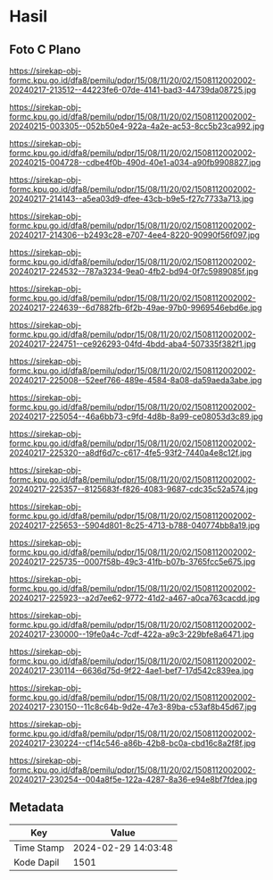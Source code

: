 # Hasil

## Foto C Plano

https://sirekap-obj-formc.kpu.go.id/dfa8/pemilu/pdpr/15/08/11/20/02/1508112002002-20240217-213512--44223fe6-07de-4141-bad3-44739da08725.jpg

https://sirekap-obj-formc.kpu.go.id/dfa8/pemilu/pdpr/15/08/11/20/02/1508112002002-20240215-003305--052b50e4-922a-4a2e-ac53-8cc5b23ca992.jpg

https://sirekap-obj-formc.kpu.go.id/dfa8/pemilu/pdpr/15/08/11/20/02/1508112002002-20240215-004728--cdbe4f0b-490d-40e1-a034-a90fb9908827.jpg

https://sirekap-obj-formc.kpu.go.id/dfa8/pemilu/pdpr/15/08/11/20/02/1508112002002-20240217-214143--a5ea03d9-dfee-43cb-b9e5-f27c7733a713.jpg

https://sirekap-obj-formc.kpu.go.id/dfa8/pemilu/pdpr/15/08/11/20/02/1508112002002-20240217-214306--b2493c28-e707-4ee4-8220-90990f56f097.jpg

https://sirekap-obj-formc.kpu.go.id/dfa8/pemilu/pdpr/15/08/11/20/02/1508112002002-20240217-224532--787a3234-9ea0-4fb2-bd94-0f7c5989085f.jpg

https://sirekap-obj-formc.kpu.go.id/dfa8/pemilu/pdpr/15/08/11/20/02/1508112002002-20240217-224639--6d7882fb-6f2b-49ae-97b0-9969546ebd6e.jpg

https://sirekap-obj-formc.kpu.go.id/dfa8/pemilu/pdpr/15/08/11/20/02/1508112002002-20240217-224751--ce926293-04fd-4bdd-aba4-507335f382f1.jpg

https://sirekap-obj-formc.kpu.go.id/dfa8/pemilu/pdpr/15/08/11/20/02/1508112002002-20240217-225008--52eef766-489e-4584-8a08-da59aeda3abe.jpg

https://sirekap-obj-formc.kpu.go.id/dfa8/pemilu/pdpr/15/08/11/20/02/1508112002002-20240217-225054--46a6bb73-c9fd-4d8b-8a99-ce08053d3c89.jpg

https://sirekap-obj-formc.kpu.go.id/dfa8/pemilu/pdpr/15/08/11/20/02/1508112002002-20240217-225320--a8df6d7c-c617-4fe5-93f2-7440a4e8c12f.jpg

https://sirekap-obj-formc.kpu.go.id/dfa8/pemilu/pdpr/15/08/11/20/02/1508112002002-20240217-225357--8125683f-f826-4083-9687-cdc35c52a574.jpg

https://sirekap-obj-formc.kpu.go.id/dfa8/pemilu/pdpr/15/08/11/20/02/1508112002002-20240217-225653--5904d801-8c25-4713-b788-040774bb8a19.jpg

https://sirekap-obj-formc.kpu.go.id/dfa8/pemilu/pdpr/15/08/11/20/02/1508112002002-20240217-225735--0007f58b-49c3-41fb-b07b-3765fcc5e675.jpg

https://sirekap-obj-formc.kpu.go.id/dfa8/pemilu/pdpr/15/08/11/20/02/1508112002002-20240217-225923--a2d7ee62-9772-41d2-a467-a0ca763cacdd.jpg

https://sirekap-obj-formc.kpu.go.id/dfa8/pemilu/pdpr/15/08/11/20/02/1508112002002-20240217-230000--19fe0a4c-7cdf-422a-a9c3-229bfe8a6471.jpg

https://sirekap-obj-formc.kpu.go.id/dfa8/pemilu/pdpr/15/08/11/20/02/1508112002002-20240217-230114--6636d75d-9f22-4ae1-bef7-17d542c839ea.jpg

https://sirekap-obj-formc.kpu.go.id/dfa8/pemilu/pdpr/15/08/11/20/02/1508112002002-20240217-230150--11c8c64b-9d2e-47e3-89ba-c53af8b45d67.jpg

https://sirekap-obj-formc.kpu.go.id/dfa8/pemilu/pdpr/15/08/11/20/02/1508112002002-20240217-230224--cf14c546-a86b-42b8-bc0a-cbd16c8a2f8f.jpg

https://sirekap-obj-formc.kpu.go.id/dfa8/pemilu/pdpr/15/08/11/20/02/1508112002002-20240217-230254--004a8f5e-122a-4287-8a36-e94e8bf7fdea.jpg


## Metadata

| Key        | Value               |
| ---------- | ------------------- |
| Time Stamp | 2024-02-29 14:03:48 |
| Kode Dapil | 1501                |



